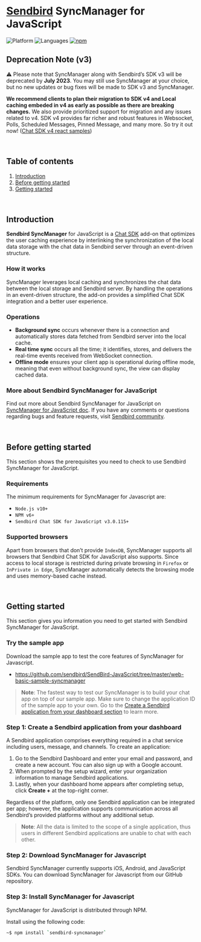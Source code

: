 # [Sendbird](https://sendbird.com) SyncManager for JavaScript

![Platform](https://img.shields.io/badge/platform-JAVASCRIPT-orange.svg)
![Languages](https://img.shields.io/badge/language-JAVASCRIPT-orange.svg)
[![npm](https://img.shields.io/npm/v/sendbird-syncmanager.svg?style=popout&colorB=red)](https://www.npmjs.com/package/sendbird-syncmanager)

## Deprecation Note (v3)
:warning: Please note that SyncManager along with Sendbird’s SDK v3 will be deprecated by **July 2023**. You may still use SyncManager at your choice, but no new updates or bug fixes will be made to SDK v3 and SyncManager.

**We recommend clients to plan their migration to SDK v4 and Local caching embeded in v4 as early as possible as there are breaking changes.** We also provide prioritized support for migration and any issues related to v4. SDK v4 provides far richer and robust features in Websocket, Polls, Scheduled Messages, Pinned Message, and many more. So try it out now! ([Chat SDK v4 react samples](https://github.com/sendbird/sendbird-chat-sample-react))

<br />

## Table of contents

  1. [Introduction](#introduction)
  1. [Before getting started](#before-getting-started)
  1. [Getting started](#getting-started)

<br />

## Introduction

**Sendbird SyncManager** for JavaScript is a [Chat SDK](https://github.com/sendbird/SendBird-SDK-JavaScript) add-on that optimizes the user caching experience by interlinking the synchronization of the local data storage with the chat data in Sendbird server through an event-driven structure.

### How it works

SyncManager leverages local caching and synchronizes the chat data between the local storage and Sendbird server. By handling the operations in an event-driven structure, the add-on provides a simplified Chat SDK integration and a better user experience. 

### Operations

- **Background sync** occurs whenever there is a connection and automatically stores data fetched from Sendbird server into the local cache. 
- **Real time sync** occurs all the time; it identifies, stores, and delivers the real-time events received from WebSocket connection. 
- **Offline mode** ensures your client app is operational during offline mode, meaning that even without background sync, the view can display cached data. 

### More about Sendbird SyncManager for JavaScript

Find out more about Sendbird SyncManager for JavaScript on [SyncManager for JavaScript doc](https://sendbird.com/docs/syncmanager/v1/javascript/getting-started/about-syncmanager). If you have any comments or questions regarding bugs and feature requests, visit [Sendbird community](https://community.sendbird.com). 

<br />

## Before getting started

This section shows the prerequisites you need to check to use Sendbird SyncManager for JavaScript.

### Requirements 

The minimum requirements for SyncManager for Javascript are:

- `Node.js v10+`
- `NPM v6+`
- `Sendbird Chat SDK for JavaScript v3.0.115+`

### Supported browsers

Apart from browsers that don’t provide `IndexDB`, SyncManager supports all browsers that Sendbird Chat SDK for JavaScript also supports. Since access to local storage is restricted during private browsing in `Firefox` or `InPrivate in Edge`, SyncManager automatically detects the browsing mode and uses memory-based cache instead.

<br />

## Getting started

This section gives you information you need to get started with Sendbird SyncManager for JavaScript. 

### Try the sample app

Download the sample app to test the core features of SyncManager for Javascript. 

- https://github.com/sendbird/SendBird-JavaScript/tree/master/web-basic-sample-syncmanager

> **Note**: The fastest way to test our SyncManager is to build your chat app on top of our sample app. Make sure to change the application ID of the sample app to your own. Go to the [Create a Sendbird application from your dashboard section](#step-1-create-a-sendbird-application-from-your-dashboard) to learn more.

### Step 1: Create a Sendbird application from your dashboard

A Sendbird application comprises everything required in a chat service including users, message, and channels. To create an application:

1. Go to the Sendbird Dashboard and enter your email and password, and create a new account. You can also sign up with a Google account.
2. When prompted by the setup wizard, enter your organization information to manage Sendbird applications.
3. Lastly, when your dashboard home appears after completing setup, click **Create +** at the top-right corner.

Regardless of the platform, only one Sendbird application can be integrated per app; however, the application supports communication across all Sendbird’s provided platforms without any additional setup. 

> **Note**: All the data is limited to the scope of a single application, thus users in different Sendbird applications are unable to chat with each other. 

### Step 2: Download SyncManager for Javascript

Sendbird SyncManager currently supports iOS, Android, and JavaScript SDKs. You can download SyncManager for Javascript from our GitHub repository.

### Step 3: Install SyncManager for Javascript 

SyncManager for JavaScript is distributed through NPM. 

Install using the following code: 

```bash
~$ npm install `sendbird-syncmanager`
```
